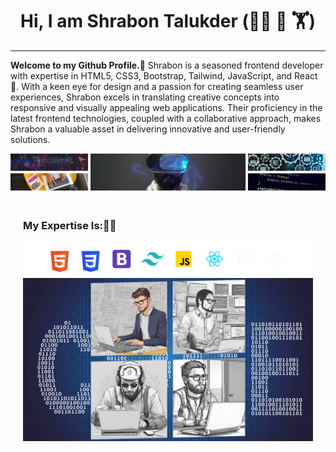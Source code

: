 
<h1 align="center">Hi, I am Shrabon Talukder (👮‍♂️ 👑 🏋️)</h4>
<hr>
<p><strong>Welcome to my Github Profile.🤝</strong> Shrabon is a seasoned frontend developer with expertise in HTML5, CSS3, Bootstrap, Tailwind, JavaScript, and React💪. With a keen eye for design and a passion for creating seamless user experiences, Shrabon excels in translating creative concepts into responsive and visually appealing web applications. Their proficiency in the latest frontend technologies, coupled with a collaborative approach, makes Shrabon a valuable asset in delivering innovative and user-friendly solutions.</p>
<img src="./Assets/Images/frist-imgae.png" alt="Typing">
<div style="padding: 20px;">
<h3>My Expertise Is:👨‍🔬</h3>
<img src="./Assets/Images/all logo.png" alt="Typing">
<img src="./Assets/Images/programmer.png" alt="Typing">
</div>

